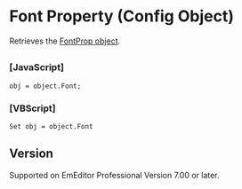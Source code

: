 # Font Property (Config Object)

Retrieves the [FontProp object](../font_prop/index).

## 

### \[JavaScript\]

```
obj = object.Font;
```

### \[VBScript\]

```
Set obj = object.Font
```

## Version

Supported on EmEditor Professional Version 7.00 or later.
